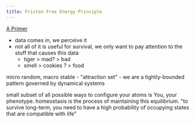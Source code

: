 ```yaml
---
title: Friston Free Energy Principle
---
```


[A Primer](https://jaredtumiel.github.io/blog/2020/08/08/free-energy1.html#fnref:1)

- data comes in, we perceive it
- not all of it is useful for survival, we only want to pay attention to the stuff that causes this data
	- tiger > mad? > bad
	- smell > cookies ? > food

micro random, macro stable - "attraction set" - we are a tightly-bounded pattern governed by dynamical systems

small subset of all possible ways to configure your atoms is You, your phenotype. homeostasis is the process of maintaining this equilibrium. "to survive long-term, you need to have a high probability of occupying states that are compatible with life"